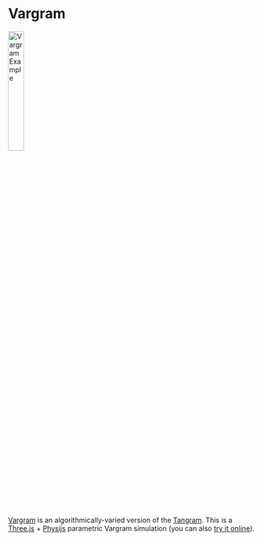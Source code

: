 # Vargram

<img src="http://68.media.tumblr.com/0ca73909b4a46db98a05766e7a4ade39/tumblr_nskqki7C2s1thixhbo3_r2_1280.png" alt="Vargram Example" width="25%">

[Vargram](http://fill-o-tactics.tumblr.com/post/125867104794/vargram) is an algorithmically-varied version of the [Tangram](https://en.wikipedia.org/wiki/Tangram). This is a [Three.js](https://threejs.org/) + [Physijs](http://chandlerprall.github.io/Physijs/) parametric Vargram simulation (you can also [try it online](https://games.ridiculousglitch.com/vargram/)).
